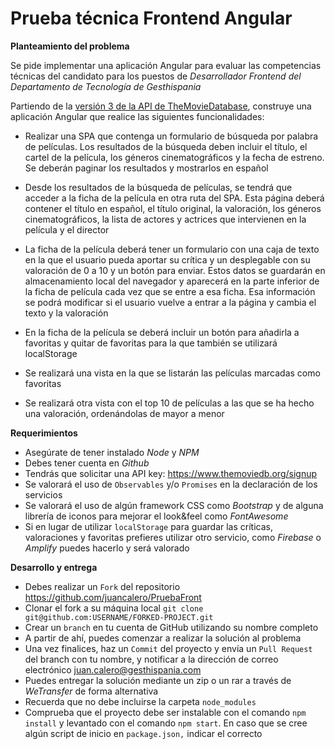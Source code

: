 
# Prueba técnica Frontend Angular

**Planteamiento del problema**

Se pide implementar una aplicación Angular para evaluar las competencias técnicas del candidato para los puestos de *Desarrollador Frontend del Departamento de Tecnología de Gesthispania*

Partiendo de la [versión 3 de la API de TheMovieDatabase](https://developers.themoviedb.org/3/getting-started/introduction), construye una aplicación Angular que realice las siguientes funcionalidades:

 - Realizar una SPA que contenga un formulario de búsqueda por palabra
   de películas. Los resultados de la búsqueda deben incluir el título,
   el cartel de la película, los géneros cinematográficos y la fecha de
   estreno. Se deberán paginar los resultados y mostrarlos en español  
    
  - Desde los resultados de la búsqueda de películas, se tendrá que
   acceder a la ficha de la película en otra ruta del SPA. Esta página
   deberá contener el título en español, el título original, la
   valoración, los géneros cinematográficos, la lista de actores y
   actrices que intervienen en la película y el director 
   
   - La ficha de la  película deberá tener un formulario con una caja de texto en la que
   el usuario pueda aportar su crítica y un desplegable con su
   valoración de 0 a 10 y un botón para enviar. Estos datos se guardarán en almacenamiento local
   del navegador y aparecerá en la parte inferior de la ficha de
   película cada vez que se entre a esa ficha. Esa información se podrá
   modificar si el usuario vuelve a entrar a la página y cambia el texto y la valoración
   
   - En la ficha de la película se deberá incluir
   un botón para añadirla a favoritas y quitar de favoritas para la que
   también se utilizará localStorage 
   
   - Se realizará una vista en la que se listarán las películas marcadas como favoritas  
   
   - Se realizará otra vista con el top 10 de películas a las que se ha hecho una
   valoración, ordenándolas de mayor a menor

**Requerimientos**

- Asegúrate de tener instalado *Node* y *NPM* 
- Debes tener cuenta en *Github*
- Tendrás que solicitar una API key: https://www.themoviedb.org/signup
- Se valorará el uso de `Observables` y/o `Promises` en la declaración de los servicios
- Se valorará el uso de algún framework CSS como *Bootstrap* y de alguna librería de iconos para mejorar el look&feel como *FontAwesome*
- Si en lugar de utilizar `localStorage` para guardar las críticas, valoraciones y favoritas prefieres utilizar otro servicio, como *Firebase* o *Amplify* puedes hacerlo y será valorado


**Desarrollo y entrega**

- Debes realizar un `Fork` del repositorio  https://github.com/juancalero/PruebaFront
- Clonar el fork a su máquina local  `git clone git@github.com:USERNAME/FORKED-PROJECT.git`
- Crear un  `branch`  en tu cuenta de GitHub utilizando su nombre completo
- A partir de ahí, puedes comenzar a realizar la solución al problema
- Una vez finalices, haz un `Commit` del proyecto y envía un  `Pull Request`  del branch con tu nombre, y notificar a la dirección de correo electrónico juan.calero@gesthispania.com
- Puedes entregar la solución mediante un zip o un rar a través de *WeTransfer* de forma alternativa
- Recuerda que no debe incluirse la carpeta `node_modules`
- Comprueba que el proyecto debe ser instalable con el comando `npm install` y levantado con el comando `npm start`. En caso que se cree algún script de inicio en `package.json,` indicar el correcto



